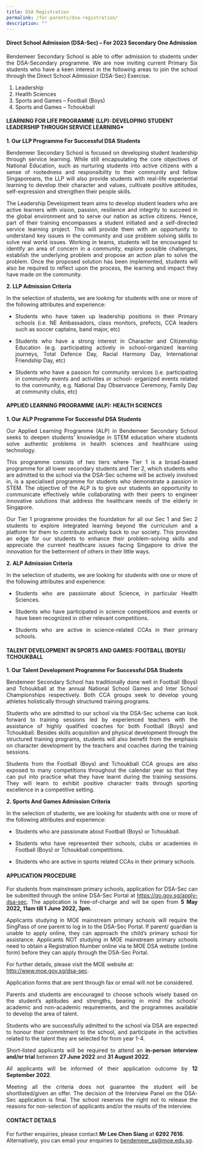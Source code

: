 ```yaml
---
title: DSA Registration
permalink: /for-parents/dsa-registration/
description: ""
---
```


#### Direct School Admission (DSA-Sec) – For 2023 Secondary One Admission

<p style="text-align:justify">Bendemeer Secondary School is able to offer admission to students under the DSA-Secondary programme. We are now inviting current Primary Six students who have a keen interest in the following areas to join the school through the Direct School Admission (DSA-Sec) Exercise.</p>

1. Leadership
2. Health Sciences
3. Sports and Games – Football (Boys)
4. Sports and Games – Tchoukball

#### LEARNING FOR LIFE PROGRAMME (LLP): DEVELOPING STUDENT LEADERSHIP THROUGH SERVICE LEARNING*

 **1. Our LLP Programme For Successful DSA Students**

<p style="text-align:justify">Bendemeer Secondary School is focused on developing student leadership through service learning. While still encapsulating the core objectives of National Education, such as nurturing students into active citizens with a sense of rootedness and responsibility to their community and fellow Singaporeans, the LLP will also provide students with real-life experiential learning to develop their character and values, cultivate positive attitudes, self-expression and strengthen their people skills.</p>

<p style="text-align:justify">The Leadership Development team aims to develop student leaders who are active learners with vision, passion, resilience and integrity to succeed in the global environment and to serve our nation as active citizens. Hence, part of their training encompasses a student initiated and a self-directed service learning project. This will provide them with an opportunity to understand key issues in the community and use problem solving skills to solve real world issues. Working in teams, students will be encouraged to identify an area of concern in a community, explore possible challenges, establish the underlying problem and propose an action plan to solve the problem. Once the proposed solution has been implemented, students will also be required to reflect upon the process, the learning and impact they have made on the community.</p>

**2. LLP Admission Criteria** <br>
<p style="text-align:justify">In the selection of students, we are looking for students with one or more of the following attributes and experience:</p>

* <p style="text-align:justify">Students who have taken up leadership positions in their Primary schools (i.e. NE Ambassadors, class monitors, prefects, CCA leaders such as soccer captains, band major, etc)</p>
* <p style="text-align:justify">Students who have a strong interest in Character and Citizenship Education (e.g. participating actively in school-organized learning journeys, Total Defence Day, Racial Harmony Day, International Friendship Day, etc)</p>
* <p style="text-align:justify">Students who have a passion for community services (i.e. participating in community events and activities or school- organized events related to the community, e.g. National Day Observance Ceremony, Family Day at community clubs, etc)</p>

#### APPLIED LEARNING PROGRAMME (ALP): HEALTH SCIENCES

**1. Our ALP Programme For Successful DSA Students**

<p style="text-align:justify">Our Applied Learning Programme (ALP) in Bendemeer Secondary School seeks to deepen students’ knowledge in STEM education where students solve authentic problems in health sciences and healthcare using technology.</p>

<p style="text-align:justify">This programme consists of two tiers where Tier 1 is a broad-based programme for all lower secondary students and Tier 2, which students who are admitted to the school via the DSA-Sec scheme will be actively involved in, is a specialised programme for students who demonstrate a passion in STEM. The objective of the ALP is to give our students an opportunity to communicate effectively while collaborating with their peers to engineer innovative solutions that address the healthcare needs of the elderly in Singapore.</p>

<p style="text-align:justify">Our Tier 1 programme provides the foundation for all our Sec 1 and Sec 2 students to explore integrated learning beyond the curriculum and a platform for them to contribute actively back to our society. This provides an edge for our students to enhance their problem-solving skills and appreciate the current healthcare issues facing Singapore to drive the innovation for the betterment of others in their little ways.</p>



**2. ALP Admission Criteria**

<p style="text-align:justify">In the selection of students, we are looking for students with one or more of the following attributes and experience:</p>

* <p style="text-align:justify">Students who are passionate about Science, in particular Health Sciences.</p>
* <p style="text-align:justify">Students who have participated in science competitions and events or have been recognized in other relevant competitions.</p>
* <p style="text-align:justify">Students who are active in science-related CCAs in their primary schools.</p>

#### TALENT DEVELOPMENT IN SPORTS AND GAMES: FOOTBALL (BOYS)/ TCHOUKBALL

**1. Our Talent Development Programme For Successful DSA Students**

<p style="text-align:justify">Bendemeer Secondary School has traditionally done well in Football (Boys) and Tchoukball at the annual National School Games and Inter School Championships respectively. Both CCA groups seek to develop young athletes holistically through structured training programs.</p>

<p style="text-align:justify">Students who are admitted to our school via the DSA-Sec scheme can look forward to training sessions led by experienced teachers with the assistance of highly qualified coaches for both Football (Boys) and Tchoukball. Besides skills acquisition and physical development through the structured training programs, students will also benefit from the emphasis on character development by the teachers and coaches during the training sessions.</p>

<p style="text-align:justify">Students from the Football (Boys) and Tchoukball CCA groups are also exposed to many competitions throughout the calendar year so that they can put into practice what they have learnt during the training sessions. They will learn to exhibit positive character traits through sporting excellence in a competitive setting.</p>


**2. Sports And Games Admission Criteria**

<p style="text-align:justify">In the selection of students, we are looking for students with one or more of the following attributes and experience:</p>

* <p style="text-align:justify">Students who are passionate about Football (Boys) or Tchoukball.</p>
* <p style="text-align:justify">Students who have represented their schools, clubs or academies in Football (Boys) or Tchoukball competitions.</p>
* <p style="text-align:justify">Students who are active in sports related CCAs in their primary schools.</p>

#### APPLICATION PROCEDURE

<!--
For students from mainstream primary schools, application for DSA-Sec can be submitted through the online DSA-Sec Portal at [https://go.gov.sg/apply-dsa-sec](https://www.dsa-is.moe.gov.sg/login/mainstreamapplicant). The application is free-of-charge and will be open from **5 May 2022, 11am till 1 June 2022, 3pm.**
-->

<p style="text-align:justify">For students from mainstream primary schools, application for DSA-Sec can be submitted through the online DSA-Sec Portal at <a href="https://www.dsa-is.moe.gov.sg/login/mainstreamapplicant">https://go.gov.sg/apply-dsa-sec</a>. The application is free-of-charge and will be open from <b>5 May 2022, 11am till 1 June 2022, 3pm.</b></p>

<p style="text-align:justify">Applicants studying in MOE mainstream primary schools will require the SingPass of one parent to log in to the DSA-Sec Portal. If parent/ guardian is unable to apply online, they can approach the child’s primary school for assistance. Applicants NOT studying in MOE mainstream primary schools need to obtain a Registration Number online via te MOE DSA website (online form) before they can apply through the DSA-Sec Portal.</p>

<!--
For further details, please visit the MOE website at: www.moe.gov.sg/dsa-sec
-->

For further details, please visit the MOE website at: <a href="https://www.moe.gov.sg/dsa-sec">http://www.moe.gov.sg/dsa-sec</a>.
<p></p>

<p style="text-align:justify">Application forms that are sent through fax or email will not be considered.</p>

<p style="text-align:justify">Parents and students are encouraged to choose schools wisely based on the student’s aptitudes and strengths, bearing in mind the schools’ academic and non-academic requirements, and the programmes available to develop the area of talent.</p>

<p style="text-align:justify">Students who are successfully admitted to the school via DSA are expected to honour their commitment to the school, and participate in the activities related to the talent they are selected for from year 1-4.</p>

<p style="text-align:justify">Short-listed applicants will be required to attend an <b>in-person interview and/or trial</b> between  <b>27 June 2022</b> and <b>31 August 2022</b>.</p>

<p style="text-align:justify">All applicants will be informed of their application outcome by <b>12 September 2022</b>.</p>

<p style="text-align:justify">Meeting all the criteria does not guarantee the student will be shortlisted/given an offer. The decision of the Interview Panel on the DSA-Sec application is final.  The school reserves the right not to release the reasons for non-selection of applicants and/or the results of the interview.</p>

#### CONTACT DETAILS

For further enquiries, please contact **Mr Lee Chen Siang** at **6292 7616**. Alternatively, you can email your enquiries to bendemeer_ss@moe.edu.sg.

<!-- (code doesn't seem to work)
<p style="text-align:justify">For further enquiries, please contact <b>Mr Lee Chen Siang</b> at <b>6292 7616</b>. Alternatively, you can email your enquiries to <a href="mailto:bendemeer_ss@moe.edu.sg">bendemeer_ss@moe.edu.sg</a>.</p>
-->